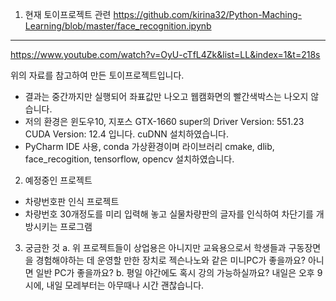 
1) 현재 토이프로젝트 관련
https://github.com/kirina32/Python-Maching-Learning/blob/master/face_recognition.ipynb
--------------------------------------------------------------------------------------
https://www.youtube.com/watch?v=OyU-cTfL4Zk&list=LL&index=1&t=218s

위의 자료를 참고하여 만든 토이프로젝트입니다.

- 결과는 중간까지만 실행되어 좌표값만 나오고 웹캠화면의 빨간색박스는 나오지 않습니다.
- 저의 환경은 윈도우10, 지포스 GTX-1660 super의 Driver Version: 551.23  CUDA Version: 12.4 입니다. cuDNN 설치하였습니다.
- PyCharm IDE 사용, conda 가상환경이며 라이브러리 cmake, dlib, face_recogition, tensorflow, opencv 설치하였습니다.


2) 예정중인 프로젝트
- 차량번호판 인식 프로젝트
- 차량번호 30개정도를 미리 입력해 놓고 실물차량판의 글자를 인식하여 차단기를 개방시키는 프로그램


3) 궁금한 것
 a. 위 프로젝트들이 상업용은 아니지만 교육용으로서 학생들과 구동장면을 경험해야하는 데 운영할 만한 장치로 젝슨나노와 같은 미니PC가 좋을까요? 아니면 일반 PC가 좋을까요?
 b. 평일 야간에도 혹시 강의 가능하실까요? 내일은 오후 9시에, 내일 모레부터는 아무때나 시간 괜찮습니다.



